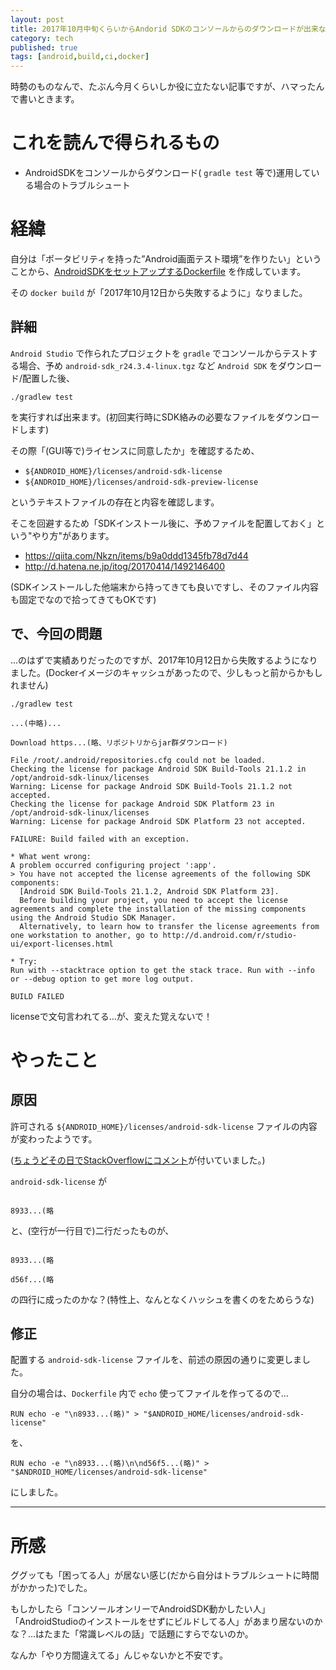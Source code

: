 ```yaml
---
layout: post
title: 2017年10月中旬くらいからAndorid SDKのコンソールからのダウンロードが出来なくなる問題
category: tech
published: true
tags: [android,build,ci,docker]
---
```


時勢のものなんで、たぶん今月くらいしか役に立たない記事ですが、ハマったんで書いときます。

# これを読んで得られるもの

- AndroidSDKをコンソールからダウンロード( `gradle test` 等で)運用している場合のトラブルシュート

# 経緯

自分は「ポータビリティを持った”Android画面テスト環境”を作りたい」ということから、[AndroidSDKをセットアップするDockerfile](https://github.com/kazuhito-m/dockers/tree/master/android-emulator-headress) を作成しています。

その `docker build` が「2017年10月12日から失敗するように」なりました。

## 詳細

`Android Studio` で作られたプロジェクトを `gradle` でコンソールからテストする場合、予め `android-sdk_r24.3.4-linux.tgz` など `Android SDK` をダウンロード/配置した後、

```
./gradlew test
```

を実行すれば出来ます。(初回実行時にSDK絡みの必要なファイルをダウンロードします)

その際「(GUI等で)ライセンスに同意したか」を確認するため、

- `${ANDROID_HOME}/licenses/android-sdk-license`
- `${ANDROID_HOME}/licenses/android-sdk-preview-license`

というテキストファイルの存在と内容を確認します。

そこを回避するため「SDKインストール後に、予めファイルを配置しておく」という"やり方"があります。

- <https://qiita.com/Nkzn/items/b9a0ddd1345fb78d7d44>
- <http://d.hatena.ne.jp/itog/20170414/1492146400>

(SDKインストールした他端末から持ってきても良いですし、そのファイル内容も固定でなので拾ってきてもOKです)

## で、今回の問題

…のはずで実績ありだったのですが、2017年10月12日から失敗するようになりました。(Dockerイメージのキャッシュがあったので、少しもっと前からかもしれません)

```
./gradlew test

...(中略)...

Download https...(略、リポジトリからjar群ダウンロード)

File /root/.android/repositories.cfg could not be loaded.
Checking the license for package Android SDK Build-Tools 21.1.2 in /opt/android-sdk-linux/licenses
Warning: License for package Android SDK Build-Tools 21.1.2 not accepted.
Checking the license for package Android SDK Platform 23 in /opt/android-sdk-linux/licenses
Warning: License for package Android SDK Platform 23 not accepted.

FAILURE: Build failed with an exception.

* What went wrong:
A problem occurred configuring project ':app'.
> You have not accepted the license agreements of the following SDK components:
  [Android SDK Build-Tools 21.1.2, Android SDK Platform 23].
  Before building your project, you need to accept the license agreements and complete the installation of the missing components using the Android Studio SDK Manager.
  Alternatively, to learn how to transfer the license agreements from one workstation to another, go to http://d.android.com/r/studio-ui/export-licenses.html

* Try:
Run with --stacktrace option to get the stack trace. Run with --info or --debug option to get more log output.

BUILD FAILED
```

licenseで文句言われてる…が、変えた覚えないで！

# やったこと

## 原因

許可される `${ANDROID_HOME}/licenses/android-sdk-license` ファイルの内容が変わったようです。

([ちょうどその日でStackOverflowにコメント](https://stackoverflow.com/posts/46686336/revisions)が付いていました。)

`android-sdk-license` が

```

8933...(略
```

と、(空行が一行目で)二行だったものが、

```

8933...(略

d56f...(略
```

の四行に成ったのかな？(特性上、なんとなくハッシュを書くのをためらうな)

## 修正

配置する `android-sdk-license` ファイルを、前述の原因の通りに変更しました。

自分の場合は、`Dockerfile` 内で `echo` 使ってファイルを作ってるので…

```
RUN echo -e "\n8933...(略)" > "$ANDROID_HOME/licenses/android-sdk-license"
```

を、

```
RUN echo -e "\n8933...(略)\n\nd56f5...(略)" > "$ANDROID_HOME/licenses/android-sdk-license"
```

にしました。

---

# 所感

ググッても「困ってる人」が居ない感じ(だから自分はトラブルシュートに時間がかかった)でした。

もしかしたら「コンソールオンリーでAndroidSDK動かしたい人」「AndroidStudioのインストールをせずにビルドしてる人」があまり居ないのかな？…はたまた「常識レベルの話」で話題にすらでないのか。

なんか「やり方間違えてる」んじゃないかと不安です。
